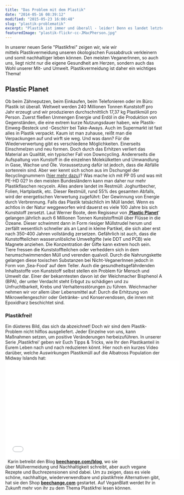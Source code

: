 ```yaml
---
title: "Das Problem mit dem Plastik"
date: "2014-05-16 08:39:12"
modified: "2015-05-23 16:00:48"
slug: "plastik-problematik"
excerpt: "Plastik ist immer und überall - leider! Denn es landet letztendlich dort, wo es nicht hingehört. Dieser Müll verschmutzt und zerstört Lebensräume. "
featuredImage: "plastik-flickr-cc-JMacPherson.jpg"
---
```


In unserer neuen Serie "Plastikfrei" zeigen wir, wie wir mittels Plastikvermeidung unseren ökologischen Fussabdruck verkleinern und somit nachhaltiger leben können. Den meisten VeganerInnen, so auch uns, liegt nicht nur die eigene Gesundheit am Herzen, sondern auch das Wohl unserer Mit- und Umwelt. Plastikvermeidung ist daher ein wichtiges Thema!

## Plastic Planet

Ob beim Zähneputzen, beim Einkaufen, beim Telefonieren oder im Büro: Plastik ist überall. Weltweit werden 240 Millionen Tonnen Kunststoff pro Jahr erzeugt und wir produzieren durchschnittlich 17,37 kg Plastikmüll pro Person. Zuerst fließen Unmengen Energie und Erdöl in die Produktion von Gegenständen, die eine extrem kurze Nutzungsdauer haben, wie Plastik-Einweg-Besteck und -Geschirr bei Take-Aways. Auch im Supermarkt ist fast alles in Plastik verpackt. Kaum ist man zuhause, reißt man die Verpackungen auf und wirft sie weg. Und was dann? Für die Wiederverwertung gibt es verschiedene Möglichkeiten. Einerseits Einschmelzen und neu formen. Doch durch das Erhitzen verliert das Material an Qualität, ein typischer Fall von Downcycling. Andererseits die Aufspaltung von Kunstoff in die einzelnen Molekülketten und Umwandlung in Gase, Wachse und Öle. Voraussetzung dafür ist jedoch, dass die Abfälle sortenrein sind. Aber wer kennt sich schon aus im Dschungel der Recyclingnummern ([hier mehr dazu](http://de.wikipedia.org/wiki/Recycling-Code))? Was mache ich mit PP 05 und was mit PE-HD 02? In den meisten Bundesländern kann man daher nur mehr Plastikflaschen recyceln. Alles andere landet im Restmüll: Joghurtbecher, Folien, Hartplastik, etc. Dieser Restmüll, rund 55% des gesamten Abfalls, wird der energetischen Verwertung zugeführt: Der Gewinnung von Energie durch Verbrennung. Falls das Plastik tatsächlich im Müll landet. Wenn es achtlos in der Natur weggeworfen wird dauerst es viele 100 Jahre bis sich Kunststoff zersetzt. Laut Werner Boote, dem Regisseur von ‚[**Plastic Planet**](http://www.plastic-planet.at/)’ gelangen jährlich auch 6 Millionen Tonnen Kunststoffmüll über Flüsse in die Ozeane. Dieser schwimmt dann in Form riesiger Müllstrudel herum und zerfällt wesentlich schneller als an Land in kleine Partikel, die sich aber erst nach 350-400 Jahren vollständig zersetzen. Gefährlich ist auch, dass die Kunstoffteilchen wasserunlösliche Umweltgifte (wie DDT und PCB) wie Magnete anziehen. Die Konzentration der Gifte kann extrem hoch sein. Tiere fressen die Kunststoffteilchen oder verheddern sich in dem herumschwimmenden Müll und verenden qualvoll. Durch die Nahrungskette gelangen diese toxischen Substanzen bei Nicht-VeganerInnen jedoch in Form von ‚Sea-Food’ auf dem Teller. Auch die gesundheitsgefährdenden Inhaltsstoffe von Kunststoff selbst stellen ein Problem für Mensch und Umwelt dar. Einer der bekanntesten davon ist der Weichmacher Bisphenol A (BPA), der unter Verdacht steht Erbgut zu schädigen und zu Unfruchtbarkeit, Krebs und Verhaltensstörungen zu führen. Weichmacher nehmen wir vor allem über Lebensmittel auf: Durch die Erhitzung von Mikrowellengeschirr oder Getränke- und Konservendosen, die innen mit Epoxidharz beschichtet sind.

### Plastikfrei!

Ein düsteres Bild, das sich da abzeichnet! Doch wir sind dem Plastik-Problem nicht hilflos ausgeliefert. Jeder Einzelne von uns, kann Maßnahmen setzen, um positive Veränderungen herbeizuführen. In unserer Serie ‚Plastikfrei’ geben wir Euch Tipps & Tricks, wie Ihr den Plastikanteil in Eurem Leben nach und nach reduzieren könnt. Hier noch ein kurzes Video darüber, welche Auswirkungen Plastikmüll auf die Albatross Population der Midway Islands hat: <iframe src="//www.youtube.com/embed/YnQ52Z5BrqA" width="560" height="315" frameborder="0"></iframe>  Karin betreibt den Blog [**beechange.com/blog**](http://www.beechange.com/blog/), wo sie über Müllvermeidung und Nachhaltigkeit schreibt, aber auch vegane Rezepte und Buchrezensionen sind dabei. Um zu zeigen, dass es viele schöne, nachhaltige, wiederverwendbare und plastikfreie Alternativen gibt, hat sie den Shop **[beechange.com](http://www.beechange.com/)** gestartet. Auf VeganBlatt werdet Ihr in Zukunft mehr von ihr zu dem Thema Plastikfrei lesen können.